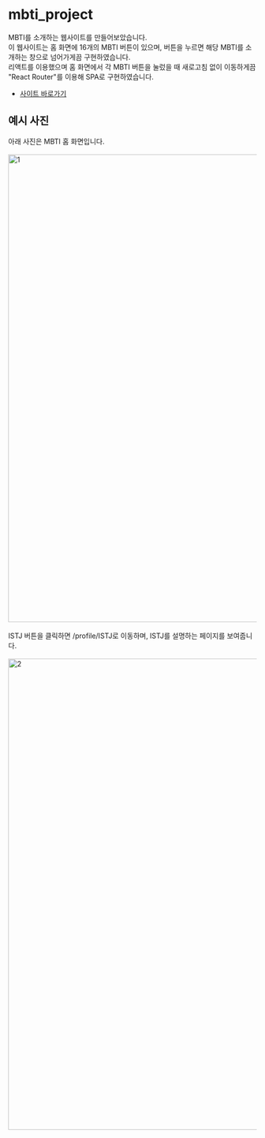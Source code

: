 # mbti_project

MBTI를 소개하는 웹사이트를 만들어보았습니다.<br>
이 웹사이트는 홈 화면에 16개의 MBTI 버튼이 있으며, 버튼을 누르면 해당 MBTI를 소개하는 창으로 넘어가게끔 구현하였습니다.<br>
리액트를 이용했으며 홈 화면에서 각 MBTI 버튼을 눌렀을 때 새로고침 없이 이동하게끔 "React Router"를 이용해 SPA로 구현하였습니다.<br>
- [사이트 바로가기](https://neul0129.github.io/mbti_project/)

## 예시 사진<br>
아래 사진은 MBTI 홈 화면입니다.
<br>
<br>
<img width="949" alt="1" src="https://user-images.githubusercontent.com/69149030/154356530-4f154ff7-adb4-47e1-adf8-c31385be41d1.png">
<br>
<br>
ISTJ 버튼을 클릭하면 /profile/ISTJ로 이동하며, ISTJ를 설명하는 페이지를 보여줍니다.
<br>
<br>
<img width="956" alt="2" src="https://user-images.githubusercontent.com/69149030/154356532-853b0b97-9a6c-4a3b-8ad9-af2401997028.png">
